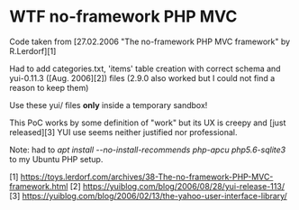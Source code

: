 WTF no-framework PHP MVC
========================

Code taken from [27.02.2006 "The no-framework PHP MVC framework" by R.Lerdorf][1]

Had to add categories.txt, 'items' table creation with correct schema
and yui-0.11.3 ([Aug. 2006][2]) files (2.9.0 also worked but I could not find a reason to keep them)

Use these yui/ files **only** inside a temporary sandbox!

This PoC works by some definition of "work" but its UX is creepy and [just released][3] YUI use seems neither justified nor professional.

Note: had to *apt install --no-install-recommends php-apcu php5.6-sqlite3* to my Ubuntu PHP setup.

[1] https://toys.lerdorf.com/archives/38-The-no-framework-PHP-MVC-framework.html
[2] https://yuiblog.com/blog/2006/08/28/yui-release-113/
[3] https://yuiblog.com/blog/2006/02/13/the-yahoo-user-interface-library/
